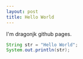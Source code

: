 ```yaml
---
layout: post
title: Hello World
---
```


I'm dragonjk github pages.

```java
String str = "Hello World";
System.out.println(str);
```
